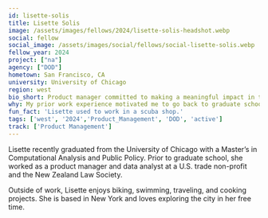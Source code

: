 ```yaml
---
id: lisette-solis
title: Lisette Solis
image: /assets/images/fellows/2024/lisette-solis-headshot.webp
social: fellow
social_image: /assets/images/social/fellows/social-lisette-solis.webp
fellow_year: 2024
project: ["na"]
agency: ["DOD"]
hometown: San Francisco, CA
university: University of Chicago
region: west
bio_short: Product manager committed to making a meaningful impact in the federal government
why: My prior work experience motivated me to go back to graduate school because I saw the need for more technical skills in the public and private sector. I was looking for a way to use my new skillset in a meaningful way, so I am very excited about this opportunity to join the federal government.
fun_fact: 'Lisette used to work in a scuba shop.'
tags: ['west', '2024','Product_Management', 'DOD', 'active']
track: ['Product Management']
---
```


Lisette recently graduated from the University of Chicago with a Master’s in Computational Analysis and Public Policy. Prior to graduate school, she worked as a product manager and data analyst at a U.S. trade non-profit and the New Zealand Law Society.  

Outside of work, Lisette enjoys biking, swimming, traveling, and cooking projects. She is based in New York and loves exploring the city in her free time.
